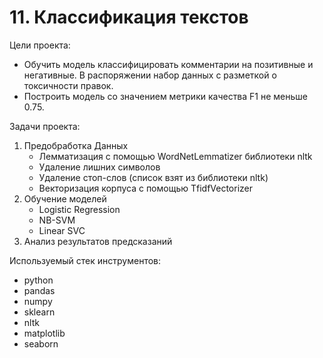 # 11. Классификация текстов

Цели проекта:  

- Обучить модель классифицировать комментарии на позитивные и негативные. В распоряжении набор данных с разметкой о токсичности правок.
- Построить модель со значением метрики качества F1 не меньше 0.75.

Задачи проекта:

1. Предобработка Данных  
    - Лемматизация с помощью WordNetLemmatizer библиотеки nltk  
    - Удаление лишних символов  
    - Удаление стоп-слов (список взят из библиотеки nltk)  
    - Векторизация корпуса с помощью TfidfVectorizer  
2. Обучение моделей  
    - Logistic Regression  
    - NB-SVM  
    - Linear SVC  
3. Анализ результатов предсказаний

Используемый стек инструментов:

- python
- pandas
- numpy
- sklearn
- nltk
- matplotlib
- seaborn
